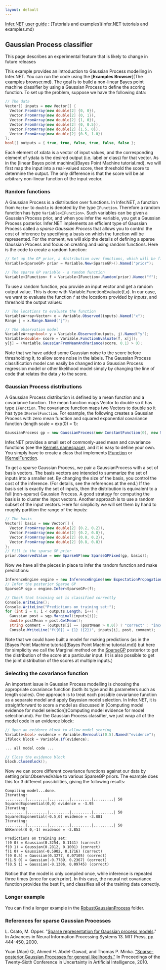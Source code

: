 ```yaml
---
layout: default 
--- 
```

 
[Infer.NET user guide](index.md) : [Tutorials and examples](Infer.NET tutorials and examples.md)

## Gaussian Process classifier

This page describes an experimental feature that is likely to change in future releases

This example provides an introduction to Gaussian Process modelling in Infer.NET. You can run the code using the [**Examples Browser**](The examples browser.md). The goal is to build a non-linear Bayes point machine classifier by using a Gaussian Process to define the scoring function. To set up the problem, suppose we have the following data:

```csharp
// The data  
Vector[] inputs = new Vector[] {  
  Vector.FromArray(new double[2] {0, 0}),  
  Vector.FromArray(new double[2] {0, 1}),  
  Vector.FromArray(new double[2] {1, 0}),  
  Vector.FromArray(new double[2] {0, 0.5}),  
  Vector.FromArray(new double[2] {1.5, 0}),  
  Vector.FromArray(new double[2] {0.5, 1.0})  
};  
bool[] outputs = { true, true, false, true, false, false };
```

Each element of xdata is a vector of input values, and the corresponding element of ydata is the desired output (i.e. label or class) for that vector. As in the [linear Bayes point machine](Bayes Point Machine tutorial.md), we will first map the input into a real-valued score, then threshold the score to determine the output. The only difference is that the score will be an arbitrary non-linear function of the input vector.

### Random functions

A Gaussian Process is a distribution over functions. In Infer.NET, a function from `Vector` to `double` is denoted by the type `IFunction`. Therefore a random function has type `Variable<IFunction>`. Such variables can be given a Gaussian Process prior, and when you infer the variable, you get a Gaussian Process posterior. Infer.NET implements an efficient type of Gaussian Process called a _sparse Gaussian Process_ that allows you to control the cost of inference by specifying a basis on which the function will be represented. For the moment, we will skip the details of defining a sparse Gaussian Process and focus on creating and using random functions. Here is the code to create a random function:

```csharp
// Set up the GP prior, a distribution over functions, which will be filled in later  
Variable<SparseGP> prior = Variable.New<SparseGP>().Named("prior");  

// The sparse GP variable - a random function
Variable<IFunction> f = Variable<IFunction>.Random(prior).Named("f");
```

To use a random function, you provide an input vector and get a random output value. This is done with Variable.FunctionEvaluate(f,x). In our case, we want to evaluate the function _`f`_ at the locations provided by _inputs_, and threshold the output values:

```csharp
// The locations to evaluate the function  
VariableArray<Vector> x = Variable.Observed(inputs).Named("x");  
Range j = x.Range.Named("j");  

// The observation model  
VariableArray<bool> y = Variable.Observed(outputs, j).Named("y");  
Variable<double> score = Variable.FunctionEvaluate(f, x[j]);  
y[j] = (Variable.GaussianFromMeanAndVariance(score, 0.1) > 0);
```

Note that we have added some Gaussian noise to the score before thresholding it, to allow some noise in the labels. The Gaussian Process classification model can easily be changed into a Gaussian Process regression model or other likelihood model simply by changing the line of code that relates the data _`y`_ to the score.

### Gaussian Process distributions

A Gaussian Process distribution is defined by a mean function and a covariance function. The mean function maps Vector to double so it has type `IFunction`. The covariance function maps two Vectors to double so it has type `IKernelFunction`. For example, the following creates a Gaussian Process with zero mean function and squared exponential covariance function (length scale = exp(0) = 1):

```csharp
GaussianProcess gp = new GaussianProcess(new ConstantFunction(0), new SquaredExponential(0));
```

Infer.NET provides a small set of commonly-used mean and covariance functions (see the [Kernels namespace](../apiguide/api/Microsoft.ML.Probabilistic.Distributions.Kernels.html)), and it is easy to define your own. You simply have to create a class that implements [IFunction](../apiguide/api/Microsoft.ML.Probabilistic.Distributions.IFunction.html) or [IKernelFunction](../apiguide/api/Microsoft.ML.Probabilistic.Distributions.Kernels.IKernelFunction.html). 

To get a sparse Gaussian Process, we pair a GaussianProcess with a set of basis vectors. The basis vectors are intended to summarize the set of inputs into a smaller set. By changing the size of the basis, you control the cost of the inference. (For details, see the references at the end.)  If the basis set is exactly the set of inputs, then the distribution is equivalent to a full (non-sparse) Gaussian Process. A good strategy for computing the basis is to cluster the input vectors. Another approach is to use a random subset of the input vectors. Here for simplicity we will set them by hand to roughly partition the range of the inputs:

```csharp
// The basis  
Vector[] basis = new Vector[] {  
  Vector.FromArray(new double[2] {0.2, 0.2}),  
  Vector.FromArray(new double[2] {0.2, 0.8}),  
  Vector.FromArray(new double[2] {0.8, 0.2}),  
  Vector.FromArray(new double[2] {0.8, 0.8})  
};  
// Fill in the sparse GP prior  
prior.ObservedValue = new SparseGP(new SparseGPFixed(gp, basis));
```

Now we have all the pieces in place to infer the random function and make predictions:

```csharp
InferenceEngine engine = new InferenceEngine(new ExpectationPropagation());  
// Infer the posterior Sparse GP  
SparseGP sgp = engine.Infer<SparseGP>(f);  

// Check that training set is classified correctly  
Console.WriteLine();  
Console.WriteLine("Predictions on training set:");  
for (int i = 0; i < outputs.Length; i++) {  
  Gaussian post = sgp.Marginal(inputs[i]);  
  double postMean = post.GetMean();  
  string comment = (outputs[i] == (postMean > 0.0)) ? "correct" : "incorrect";  
  Console.WriteLine("f({0}) = {1} ({2})", inputs[i], post, comment);
```

Note that we could have built a model for making predictions (as in the [Bayes Point Machine tutorial](Bayes Point Machine tutorial.md)) but here for simplicity we call the Marginal method on the [SparseGP](../apiguide/api/Microsoft.ML.Probabilistic.Distributions.SparseGP.html) posterior to get the distribution of the score at a particular input. (It is also possible to get the joint distribution of the scores at multiple inputs.)

### Selecting the covariance function

An important issue in Gaussian Process modelling is choosing the appropriate covariance function (both its type and its parameters such as length scales). One approach is to treat each possible covariance function as a separate model and apply Bayesian model selection. In Infer.NET, it is straightforward to score a model as discussed in [Computing model evidence for model selection](Computing model evidence for model selection.md). For the Gaussian Process classifier, we just wrap all of the model code in an evidence block:

```csharp
// Open an evidence block to allow model scoring  
Variable<bool> evidence = Variable.Bernoulli(0.5).Named("evidence");  
IfBlock block = Variable.If(evidence);  

... all model code ...  

// Close the evidence block  
block.CloseBlock();
```

Now we can score different covariance functions against our data by setting prior.ObservedValue to various SparseGP priors. The example does this for 3 different possibilities, giving the following results:

```
Compiling model...done. 
Iterating:  
.........|.........|.........|.........|.........| 50  
SquaredExponential(0,0) evidence = -3.95  
Iterating:  
.........|.........|.........|.........|.........| 50  
SquaredExponential(-0.5,0) evidence = -3.881  
Iterating:  
.........|.........|.........|.........|.........| 50  
NNKernel(0 0,-1) evidence = -3.853  

Predictions on training set:  
f(0 0) = Gaussian(0.3254, 0.1141) (correct)  
f(0 1) = Gaussian(0.2812, 0.1001) (correct)  
f(1 0) = Gaussian(-0.5902, 0.1716) (correct)  
f(0 0.5) = Gaussian(0.3277, 0.07105) (correct)  
f(1.5 0) = Gaussian(-0.7789, 0.2367) (correct)  
f(0.5 1) = Gaussian(-0.1306, 0.09745) (correct)
```

Notice that the model is only compiled once, while inference is repeated three times (once for each prior). In this case, the neural net covariance function provides the best fit, and classifies all of the training data correctly.

### Longer example

You can find a longer example in the [RobustGaussianProcess](https://github.com/dotnet/infer/tree/master/src/Examples/RobustGaussianProcess) folder.

### References for sparse Gaussian Processes

L. Csato, M. Opper. "[Sparse representation for Gaussian process models](http://academic.research.microsoft.com/Paper/560692.html)." In Advances in Neural Information Processing Systems 13. MIT Press, pp. 444-450, 2000. 

Yuan (Alan) Qi, Ahmed H. Abdel-Gawad, and Thomas P. Minka. ["Sparse-posterior Gaussian Processes for general likelihoods."](http://event.cwi.nl/uai2010/papers/UAI2010_0283.pdf) In Proceedings of the Twenty-Sixth Conference in Uncertainty in Artificial Intelligence, 2010.
